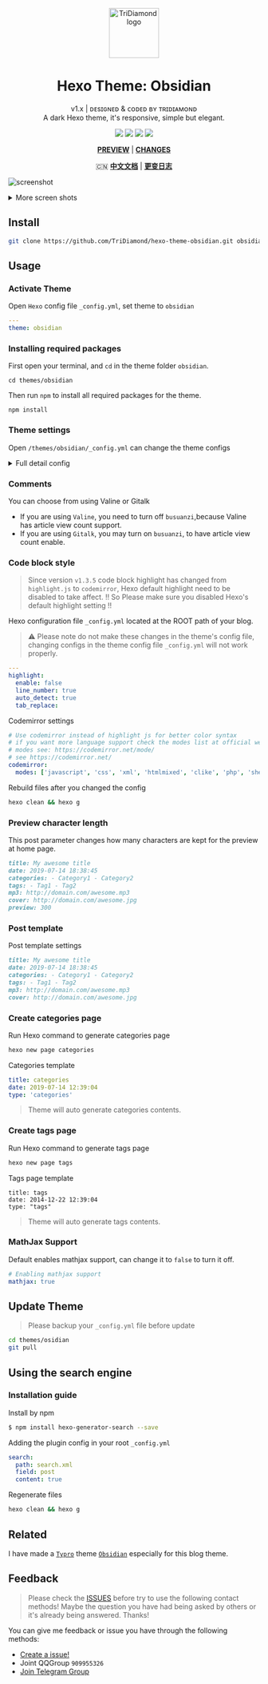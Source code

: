 <p align="center"><a href="https://tridiamond.tech" target="_blank" rel="noopener noreferrer"><img width="100" src="https://img-blog.csdnimg.cn/20200930013332450.png" alt="TriDiamond logo"></a></p>

<h1 align="center">Hexo Theme: Obsidian</h1>

<div align="center">

v1.x | ᴅᴇsɪɢɴᴇᴅ & ᴄᴏᴅᴇᴅ ʙʏ ᴛʀɪᴅɪᴀᴍᴏɴᴅ <br>
A dark Hexo theme, it's responsive, simple but elegant.

  <p align="center">
    <img src="https://img.shields.io/github/v/release/TriDiamond/hexo-theme-obsidian">
    <img src="https://img.shields.io/github/release-date/TriDiamond/hexo-theme-obsidian">
    <img src="https://img.shields.io/github/license/TriDiamond/hexo-theme-obsidian">
    <a href="https://gitter.im/TriDiamond/hexo-theme-obsidian?utm_source=badge&utm_medium=badge&utm_campaign=pr-badge&utm_content=badge"><img src="https://badges.gitter.im/TriDiamond/hexo-theme-obsidian.svg"></a>
  </p>

**[PREVIEW](http://tridiamond.tech)** | **[CHANGES](https://github.com/TriDiamond/hexo-theme-obsidian/blob/master/CHANGELOG.md)**

🇨🇳 **[中文文档](https://github.com/TriDiamond/hexo-theme-obsidian/blob/master/README_CN.md)** |
**[更变日志](https://github.com/TriDiamond/hexo-theme-obsidian/blob/master/CHANGELOG_CN.md)**

</div>

![screenshot](https://res.cloudinary.com/tridiamond/image/upload/v1573323147/blog/A-Obsidian-full_ubmo0d.png)

<details>
<summary>More screen shots</summary>

## Categories Page

![screenshot](https://res.cloudinary.com/tridiamond/image/upload/v1573148012/blog/A-Obsidian-categories_mgdti7.png)

## Categories Leveled

![screenshot](https://res.cloudinary.com/tridiamond/image/upload/v1573148016/blog/A-Obsidian-categories-level_xtxty9.png)

## Archives

![screenshot](https://res.cloudinary.com/tridiamond/image/upload/v1573323148/blog/A-Obsidian-archives_ffpwf9.png)

## Articles

![screenshot](https://res.cloudinary.com/tridiamond/image/upload/v1573148016/blog/A-Obsidian-articles_wlsu2v.png)

</details>

## Install

```bash
git clone https://github.com/TriDiamond/hexo-theme-obsidian.git obsidian
```

## Usage

### Activate Theme

Open `Hexo` config file `_config.yml`, set theme to `obsidian`

```yaml
---
theme: obsidian
```

### Installing required packages

First open your terminal, and `cd` in the theme folder `obsidian`.

```shell
cd themes/obsidian
```

Then run `npm` to install all required packages for the theme.

```shell
npm install
```

### Theme settings

Open `/themes/obsidian/_config.yml` can change the theme configs

<details>
<summary>Full detail config</summary>

```yaml
#! ---------------------------------------------------------------
#! Since version `v1.3.5` code block highlight has changed from `highlight.js` to
#! `codemirror`, but the Hexo default highlight still need to be disabled to take affect.
#! !! So Please make sure you disabled Hexo's default highlight setting !!
#! ---------------------------------------------------------------
#! Rebuild files after you changed the config:
#! `hexo clean && hexo g`
#! ---------------------------------------------------------------
#! highlight:
#!  enable: false
#!  line_number: true
#!  auto_detect: true
#!  tab_replace:
#! ---------------------------------------------------------------

# ---------------------------------------------------------------
# Theme default settings
# ---------------------------------------------------------------

# Menu setting | format = title_name: link_url
menu:
  PAGE: /page

# Page custom titles
page_titles:
  categories: 'Categories'
  tags: 'Tags'
  archives: 'Archived'

# Enable table of content
TOC: true

# Home page first post default cover image, default use cover
welcome_cover: /img/cover.jpg

# Article default cover image
cover: /img/welcome-cover.jpg

# Avatar
avatar: https://s2.ax1x.com/2019/09/19/nLtSiD.png

# Disable default scrollbar
scrollbar: true

# Website keywords used for SEO
keywords: TriDiamond Obsidian

# Website slogans
descriptionOne: 'Think like an artist, develop like an artisan'
descriptionTwo: '艺术家思维去思考问题，工匠创造精神去开发'

# If you use google analytics, please fill in the ID
google_analytics:

# Website favicon
favicon: /img/favicon.png

# rss file
rss: atom.xml

# ---------------------------------------------------------------
# Article Music settings
# ---------------------------------------------------------------

# Auto play article audio
autoplay: false

# default mp3 file
mp3:
  - statics/chengdu.mp3

# ---------------------------------------------------------------
# Plugins
# ---------------------------------------------------------------

# Gitalk comment plugin
# see https://github.com/gitalk/gitalk
gitalk:
  enable: false
  autoExpand: false
  clientID: ''
  clientSecret: ''
  repo: ''
  owner: ''
  admin: ['']
  # Ensure uniqueness and length less than 50
  id: location.pathname
  # Facebook-like distraction

# Valine comment plugin (recommended!)
# see https://valine.js.org/quickstart.html
valine:
  enable: true
  app_id:
  app_key:
  notify: false
  verify: false
  avatar: 'mp'
  placeholder: 'Leave your throughs behind~'
  visitor: true

# Enable symbols-count-time plugin
# see https://github.com/theme-next/hexo-symbols-count-time
symbols_count_time:
  enable: true
  wordCount: true
  readCount: true
  awl: 4
  wpm: 275
  suffix: mins.

# Enable html truncate
# see https://github.com/TriDiamond/hexo-html-truncate
html_truncate:
  enable: true
  # Characters kept for posts
  postLength: 250
  # Characters kept for cover posts
  coverLength: 100
  ellipsis: '...'
  # Excluding html tags
  excludes: ['img']
  # Characters count including white spaces
  keepWhitespaces: true
  # Reserving the last complete word, without breaking the word
  reserveLastWord: true

# Enable Busuanzi statistic plugin
# see http://ibruce.info/2015/04/04/busuanzi/
busuanzi:
  enable: true

# Enable social media sharing
# see https://github.com/overtrue/share.js/
sharejs:
  enable: true
  disabled: 'facebook,douban,linkedin,diandian,tencent,google'

# Use codemirror instead of highlight js for better colors
# if you want more language support check the modes list at official website
# modes see: https://codemirror.net/mode/
# see https://codemirror.net/
codemirror:
  modes: ['javascript', 'css', 'xml', 'htmlmixed', 'clike', 'php', 'shell', 'python']

# Enabling mathjax support
mathjax: true
```

</details>

### Comments

You can choose from using Valine or Gitalk

- If you are using `Valine`, you need to turn off `busuanzi`,because Valine has article view count support.
- If you are using `Gitalk`, you may turn on `busuanzi`, to have article view count enable.

### Code block style

> Since version `v1.3.5` code block highlight has changed from `highlight.js` to
> `codemirror`, Hexo default highlight need to be disabled to take affect.
> !! So Please make sure you disabled Hexo's default highlight setting !!

Hexo configuration file `_config.yml` located at the ROOT path of your blog.

> ⚠️ Please note do not make these changes in the theme's config file,
> changing configs in the theme config file `_config.yml`
> will not work properly.

```yaml
---
highlight:
  enable: false
  line_number: true
  auto_detect: true
  tab_replace:
```

Codemirror settings

```yaml
# Use codemirror instead of highlight js for better color syntax
# if you want more language support check the modes list at official website
# modes see: https://codemirror.net/mode/
# see https://codemirror.net/
codemirror:
  modes: ['javascript', 'css', 'xml', 'htmlmixed', 'clike', 'php', 'shell', 'python']
```

Rebuild files after you changed the config

```bash
hexo clean && hexo g
```

### Preview character length

This post parameter changes how many characters are kept for the preview at home page.

```markdown
title: My awesome title
date: 2019-07-14 18:38:45
categories: - Category1 - Category2
tags: - Tag1 - Tag2
mp3: http://domain.com/awesome.mp3
cover: http://domain.com/awesome.jpg
preview: 300
```

### Post template

Post template settings

```markdown
title: My awesome title
date: 2019-07-14 18:38:45
categories: - Category1 - Category2
tags: - Tag1 - Tag2
mp3: http://domain.com/awesome.mp3
cover: http://domain.com/awesome.jpg
```

### Create categories page

Run Hexo command to generate categories page

```bash
hexo new page categories
```

Categories template

```yaml
title: categories
date: 2019-07-14 12:39:04
type: 'categories'
```

> Theme will auto generate categories contents.

### Create tags page

Run Hexo command to generate tags page

```bash
hexo new page tags
```

Tags page template

```
title: tags
date: 2014-12-22 12:39:04
type: "tags"
```

> Theme will auto generate tags contents.

### MathJax Support

Default enables mathjax support, can change it to `false` to turn it off.

```yaml
# Enabling mathjax support
mathjax: true
```

## Update Theme

> Please backup your `_config.yml` file before update

```bash
cd themes/osidian
git pull
```

## Using the search engine

### Installation guide

Install by npm

```bash
$ npm install hexo-generator-search --save
```

Adding the plugin config in your root `_config.yml`

```yaml
search:
  path: search.xml
  field: post
  content: true
```

Regenerate files

```bash
hexo clean && hexo g
```

## Related

I have made a [`Typro`](https://typora.io/) theme [`Obsidian`](https://github.com/TriDiamond/typro-theme-obsidian) especially for this blog theme.

## Feedback

> Please check the [ISSUES](https://github.com/TriDiamond/hexo-theme-obsidian/issues) before try to use the following contact methods!
> Maybe the question you have had being asked by others or it's already being answered. Thanks!

You can give me feedback or issue you have through the following methods:

- [Create a issue!](https://github.com/TriDiamond/hexo-theme-obsidian/issues/new)
- Joint QQGroup `909955326`
- [Join Telegram Group](https://t.me/joinchat/R2m4eho2lbcHLR7nDvxd6A)
